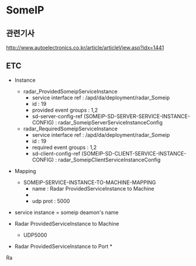 # SomeIP

## 관련기사
http://www.autoelectronics.co.kr/article/articleView.asp?idx=1441


## ETC

* Instance
  * radar_ProvidedSomeipServiceInstance
    * service interface ref : /apd/da/deployment/radar_Someip
    * id : 19
    * provided event groups : 1,2
    * sd-server-config-ref (SOMEIP-SD-SERVER-SERVICE-INSTANCE-CONFIG) : radar_SomeipServerServiceInstanceConfig
  * radar_RequiredSomeipServiceInstance
    * service interface ref : /apd/da/deployment/radar_Someip
    * id : 19
    * required event groups : 1,2
    * sd-client-config-ref (SOMEIP-SD-CLIENT-SERVICE-INSTANCE-CONFIG) : radar_SomeipClientServiceInstanceConfig
* Mapping
  * SOMEIP-SERVICE-INSTANCE-TO-MACHINE-MAPPING
    * name : Radar ProvidedServiceInstance to Machine
    * 
    * udp prot : 5000
* service instance = someip deamon's name 

* Radar ProvidedServiceInstance to Machine
  * UDP5000
* Radar ProvidedServiceInstance to Port
  * 

Ra